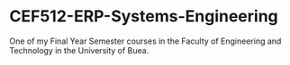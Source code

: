 # CEF512-ERP-Systems-Engineering
One of my Final Year Semester courses in the Faculty of Engineering and Technology in the University of Buea.
